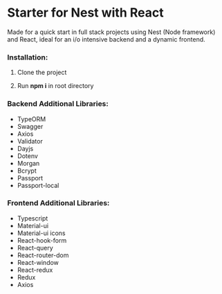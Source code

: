 # Starter for Nest with React

Made for a quick start in full stack projects using Nest (Node framework) and React, ideal for an i/o intensive backend and a dynamic frontend.

### Installation:

1. Clone the project

2. Run **npm i** in root directory

### Backend Additional Libraries:

-   TypeORM
-   Swagger
-   Axios
-   Validator
-   Dayjs
-   Dotenv
-   Morgan
-   Bcrypt
-   Passport
-   Passport-local

### Frontend Additional Libraries:

-   Typescript
-   Material-ui
-   Material-ui icons
-   React-hook-form
-   React-query
-   React-router-dom
-   React-window
-   React-redux
-   Redux
-   Axios
